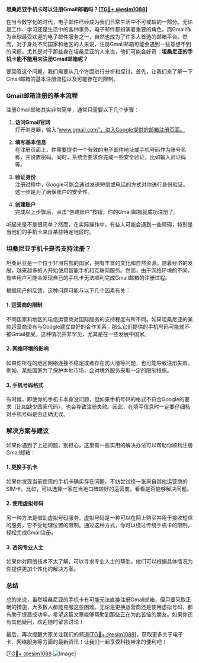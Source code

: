 **坦桑尼亚手机卡可以注册Gmail邮箱吗？[[TG💪+ @esim1088](https://t.me/s/esim1088)]**

在当今数字化的时代，电子邮件已经成为我们日常生活中不可或缺的一部分。无论是工作、学习还是生活中的各种事务，电子邮件都扮演着重要的角色。而Gmail作为全球最受欢迎的电子邮件服务之一，自然也成为了许多人首选的邮箱平台。然而，对于身处不同国家和地区的人来说，注册Gmail邮箱可能会遇到一些意想不到的问题。尤其是对于那些身在坦桑尼亚的人来说，他们可能会好奇：**坦桑尼亚的手机卡能不能用来注册Gmail邮箱呢？**

要回答这个问题，我们需要从几个方面进行分析和探讨。首先，让我们来了解一下Gmail邮箱的基本注册流程以及可能存在的限制。

### Gmail邮箱注册的基本流程

注册Gmail邮箱其实非常简单，通常只需要以下几个步骤：

1. **访问Gmail官网**  
   打开浏览器，输入“www.gmail.com”，进入Google提供的邮箱注册页面。

2. **填写基本信息**  
   在注册页面上，你需要提供一个有效的电子邮件地址或手机号码作为账号名称，并设置密码。同时，系统会要求你完成一些安全验证，比如输入验证码等。

3. **验证身份**  
   注册过程中，Google可能会通过发送短信或电话的方式对你进行身份验证。这一步是为了确保账户的安全性。

4. **创建账户**  
   完成以上步骤后，点击“创建账户”按钮，你的Gmail邮箱就成功注册了。

听起来是不是很简单？然而，在实际操作中，有些人可能会遇到一些障碍，特别是当他们的手机卡来自某些特定地区时。

### 坦桑尼亚手机卡是否支持注册？

坦桑尼亚是一个位于非洲东部的国家，拥有丰富的文化和自然资源。随着经济的发展，越来越多的人开始使用智能手机和互联网服务。然而，由于网络环境的不同，有些用户可能会发现自己的手机卡无法顺利完成Gmail邮箱的注册过程。

根据用户的反馈，这种问题可能与以下几个因素有关：

#### 1. **运营商的限制**
   不同国家和地区的电信运营商对国际服务的支持程度有所不同。如果坦桑尼亚的某些运营商没有与Google建立良好的合作关系，那么它们提供的手机号码可能就不被Gmail接受。这种情况并非罕见，尤其是在一些发展中国家。

#### 2. **网络环境的影响**
   如果你所在的地区网络连接不稳定或者存在防火墙等问题，也可能导致注册失败。例如，某些国家为了保护本地市场，会对境外服务采取一定的限制措施。

#### 3. **手机号码格式**
   有时候，即使你的手机卡本身没问题，但如果手机号码的格式不符合Google的要求（比如缺少国家代码），也会导致注册失败。因此，在填写信息时一定要仔细核对手机号码是否正确无误。

### 解决方案与建议

如果你遇到了上述问题，别担心，这里有一些实用的解决办法可以帮助你顺利注册Gmail邮箱：

#### 1. **更换手机卡**
   如果你发现当前使用的手机卡确实存在问题，不妨尝试换一张来自其他运营商的SIM卡。比如，可以选择一家在当地口碑较好的运营商，看看是否能够解决问题。

#### 2. **使用虚拟号码**
   另一种方法是借助虚拟号码服务。虚拟号码是一种可以在网上购买并用于接收短信的服务，它不受地理位置的限制。通过这种方式，你可以绕过传统手机卡的限制，轻松完成Gmail注册。

#### 3. **咨询专业人士**
   如果你对网络技术不太了解，可以寻求专业人士的帮助。他们可以根据具体情况为你提供更加个性化的解决方案。

### 总结

总的来说，虽然坦桑尼亚的手机卡有可能无法直接注册Gmail邮箱，但只要采取正确的措施，大多数人都能克服这些困难。无论是更换运营商还是使用虚拟号码，都有助于提高成功率。希望这篇文章能够帮助到那些正在为此苦恼的朋友。如果你还有其他疑问，欢迎随时留言讨论！

最后，再次提醒大家关注我们的频道[[TG💪+ @esim1088](https://t.me/s/esim1088)]，获取更多关于电子卡、网络服务等方面的最新资讯！让我们一起享受科技带来的便利吧！

[[TG💪+ @esim1088](https://t.me/s/esim1088) ![Image](https://i.postimg.cc/4NQfJmqS/Snipaste-2025-05-13-00-14-12.png)]